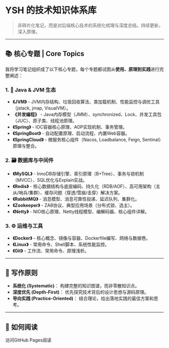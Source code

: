 # YSH 的技术知识体系库

> 非碎片化笔记，而是对后端核心技术的系统化梳理与深度总结。持续更新，深入原理。

---

## 📚 核心专题 | Core Topics

我将学习笔记组织成了以下核心专题，每个专题都试图从**使用、原理到实践**进行完整阐述：

### 1. 🚀  Java & JVM 生态
-   **《JVM》** - JVM内存结构、垃圾回收算法、类加载机制、性能监控与调优工具（jstack, jmap, VisualVM）。
-   **《并发编程》** - Java内存模型（JMM）、synchronized、Lock、并发工具包（JUC）、原子类、线程池原理。
-   **《Spring》** - IOC容器核心原理、AOP实现机制、事务管理。
-   **《SpringBoot》** - 自动配置原理、启动流程、内置Web容器。
-   **《SpringCloud》** - 微服务核心组件（Nacos, Loadbalance, Feign, Sentinal）原理与整合。

### 2. 🗃️  数据库与中间件
-   **《MySQL》** - InnoDB存储引擎、索引原理（B+Tree）、事务与锁机制（MVCC）、SQL优化与Explain实战。
-   **《Redis》** - 核心数据结构与底层编码、持久化（RDB/AOF）、高可用架构（主从/哨兵/集群）、缓存问题（穿透/雪崩/击穿）解决方案。
-   **《RabbitMQ》** - 消息模型、消息可靠性投递、延迟队列、集群化。
-   **《Zookeeper》** - ZAB协议、典型应用场景（分布式锁、选主）。
-   **《Netty》** - NIO核心原理、Netty线程模型、编解码器、核心组件详解。

### 3. ⚙️  运维与工具
-   **《Docker》** - 核心概念、镜像与容器、Dockerfile编写、网络与数据卷。
-   **《Linux》** - 常用命令、Shell脚本、系统性能监控。
-   **《Git》** - 工作流、常用命令、原理浅析。

---

## 🎯 写作原则

-   **系统化 (Systematic)**： 构建完整的知识图谱，而非零散知识点。
-   **深度优先 (Depth-First)**： 优先探究技术背后的设计思想与源码原理。
-   **导向实践 (Practice-Oriented)**： 结合理论，给出落地实践的最佳方案和思考。

---

## 🤔 如何阅读

访问GitHub Pages阅读
